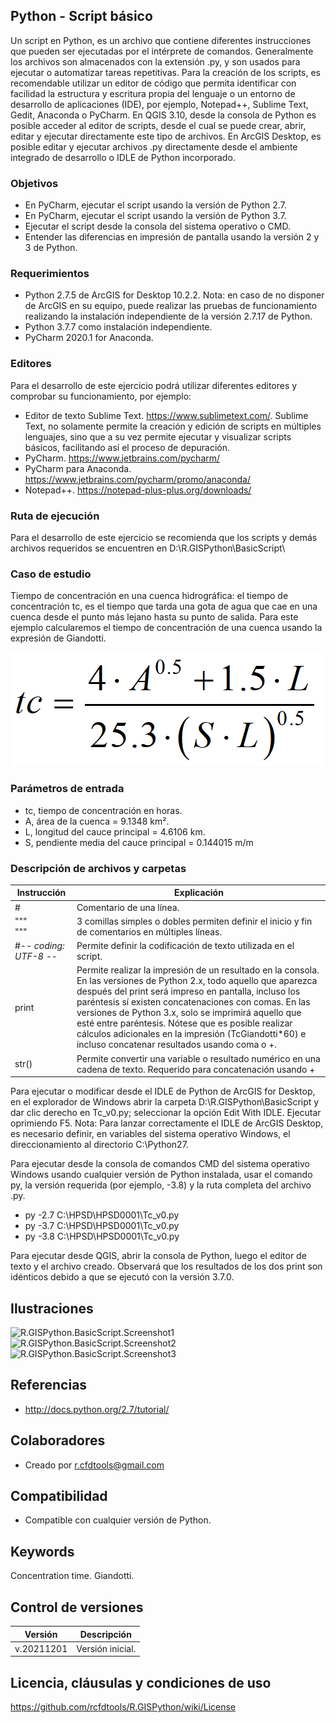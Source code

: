## Python - Script básico

Un script en Python, es un archivo que contiene diferentes instrucciones que pueden ser ejecutadas por el intérprete de comandos. Generalmente los archivos son almacenados con la extensión .py, y son usados para ejecutar o automatizar tareas repetitivas. Para la creación de los scripts, es recomendable utilizar un editor de código que permita identificar con facilidad la estructura y escritura propia del lenguaje o un entorno de desarrollo de aplicaciones (IDE), por ejemplo, Notepad++, Sublime Text, Gedit, Anaconda o PyCharm. En QGIS 3.10, desde la consola de Python es posible acceder al editor de scripts, desde el cual se puede crear, abrir, editar y ejecutar directamente este tipo de archivos. En ArcGIS Desktop, es posible editar y ejecutar archivos .py directamente desde el ambiente integrado de desarrollo o IDLE de Python incorporado.


### Objetivos

* En PyCharm, ejecutar el script usando la versión de Python 2.7.
* En PyCharm, ejecutar el script usando la versión de Python 3.7.
* Ejecutar el script desde la consola del sistema operativo o CMD.
* Entender las diferencias en impresión de pantalla usando la versión 2 y 3 de Python.


### Requerimientos

* Python 2.7.5 de ArcGIS for Desktop 10.2.2. Nota: en caso de no disponer de ArcGIS en su equipo, puede realizar las pruebas de funcionamiento realizando la instalación independiente de la versión 2.7.17 de Python.
* Python 3.7.7 como instalación independiente.
* PyCharm 2020.1 for Anaconda.


### Editores

Para el desarrollo de este ejercicio podrá utilizar diferentes editores y comprobar su funcionamiento, por ejemplo:

* Editor de texto Sublime Text. https://www.sublimetext.com/. Sublime Text, no solamente 
permite la creación y edición de scripts en múltiples lenguajes, sino que a su vez permite ejecutar y visualizar scripts básicos, facilitando así el proceso de depuración.
* PyCharm. https://www.jetbrains.com/pycharm/ 
* PyCharm para Anaconda. https://www.jetbrains.com/pycharm/promo/anaconda/
* Notepad++. https://notepad-plus-plus.org/downloads/


### Ruta de ejecución
 
Para el desarrollo de este ejercicio se recomienda que los scripts y demás archivos requeridos se encuentren en D:\R.GISPython\BasicScript\ 


### Caso de estudio

Tiempo de concentración en una cuenca hidrográfica: el tiempo de concentración tc, es el tiempo que tarda una gota de agua que cae en una cuenca desde el punto más lejano hasta su punto de salida. Para este ejemplo calcularemos el tiempo de concentración de una cuenca usando la expresión de Giandotti.

![R.GISPython.BasicScript.TcGiangotti](https://github.com/rcfdtools/R.GISPython/blob/main/BasicScript/Screenshot/TcGiangotti.png)


### Parámetros de entrada
* tc, tiempo de concentración en horas.
* A, área de la cuenca = 9.1348 km².
* L, longitud del cauce principal = 4.6106 km.
* S, pendiente media del cauce principal = 0.144015 m/m


### Descripción de archivos y carpetas

| Instrucción  | Explicación                                                                                      |
|--------------|--------------------------------------------------------------------------------------------------|
| #            | Comentario de una línea.                                                                         |
| """<br/>"""  | 3 comillas simples o dobles permiten definir el inicio y fin de comentarios en múltiples líneas. |
| #-*- coding: UTF-8 -*- | Permite definir la codificación de texto utilizada en el script.  |
| print | Permite realizar la impresión de un resultado en la consola. En las versiones de Python 2.x, todo aquello que aparezca después del print será impreso en pantalla, incluso los paréntesis sí existen concatenaciones con comas. En las versiones de Python 3.x, solo se imprimirá aquello que esté entre paréntesis. Nótese que es posible realizar cálculos adicionales en la impresión (TcGiandotti*60) e incluso concatenar resultados usando coma o +. |
| str() | Permite convertir una variable o resultado numérico en una cadena de texto. Requerido para concatenación usando + |


Para ejecutar o modificar desde el IDLE de Python de ArcGIS for Desktop, en el explorador de Windows abrir la carpeta D:\R.GISPython\BasicScript y dar clic derecho en Tc_v0.py; seleccionar la opción Edit With IDLE. Ejecutar oprimiendo F5. Nota: Para lanzar correctamente el IDLE de ArcGIS Desktop, es necesario definir, en variables del sistema operativo Windows, el direccionamiento al directorio C:\Python27.

Para ejecutar desde la consola de comandos CMD del sistema operativo Windows usando cualquier versión de Python instalada, usar el comando py, la versión requerida (por ejemplo, -3.8) y la ruta completa del archivo .py.

* py -2.7 C:\HPSD\HPSD0001\Tc_v0.py
* py -3.7 C:\HPSD\HPSD0001\Tc_v0.py
* py -3.8 C:\HPSD\HPSD0001\Tc_v0.py

Para ejecutar desde QGIS, abrir la consola de Python, luego el editor de texto y el archivo creado. Observará que los resultados de los dos print son idénticos debido a que se ejecutó con la versión 3.7.0.


## Ilustraciones

![R.GISPython.BasicScript.Screenshot1](https://github.com/rcfdtools/R.HydroTools/blob/main/NombreHerramienta/Screenshot/Screenshot1.png)
![R.GISPython.BasicScript.Screenshot2](https://github.com/rcfdtools/R.HydroTools/blob/main/NombreHerramienta/Screenshot/Screenshot2.png)
![R.GISPython.BasicScript.Screenshot3](https://github.com/rcfdtools/R.HydroTools/blob/main/NombreHerramienta/Screenshot/Screenshot3.png)


## Referencias

* http://docs.python.org/2.7/tutorial/


## Colaboradores

* Creado por r.cfdtools@gmail.com


## Compatibilidad

* Compatible con cualquier versión de Python.


## Keywords
Concentration time. Giandotti.


## Control de versiones

| Versión    | Descripción      |
|------------|------------------|
| v.20211201 | Versión inicial. | 


## Licencia, cláusulas y condiciones de uso
https://github.com/rcfdtools/R.GISPython/wiki/License
